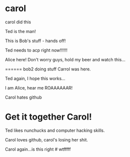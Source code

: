
# carol

carol did this

Ted is the man!

This is Bob's stuff - hands off!

Ted needs to acp right now!!!!!!

Alice here! Don't worry guys, hold my beer and watch this...


======
bob2 doing stuff
Carrol was here.

Ted again, I hope this works...

I am Alice, hear me ROAAAAAAR!

Carol hates github


Get it together Carol!
=======
Ted likes nunchucks and computer hacking skills.

Carol loves github, carol's losing her shit.

Carol again...is this right # wtfffff
